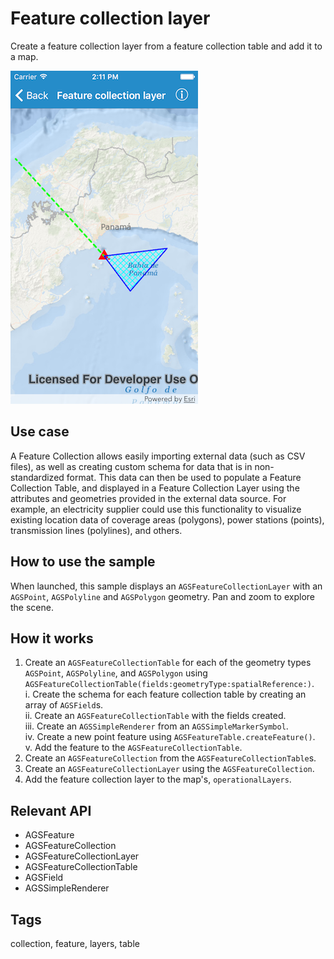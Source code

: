 # Feature collection layer

Create a feature collection layer from a feature collection table and add it to a map.

![Feature collection layer](feature-collection-layer.png)

## Use case

A Feature Collection allows easily importing external data (such as CSV files), as well as creating custom schema for data that is in non-standardized format. This data can then be used to populate a Feature Collection Table, and displayed in a Feature Collection Layer using the attributes and geometries provided in the external data source. For example, an electricity supplier could use this functionality to visualize existing location data of coverage areas (polygons), power stations (points), transmission lines (polylines), and others.

## How to use the sample

When launched, this sample displays an `AGSFeatureCollectionLayer` with an `AGSPoint`, `AGSPolyline` and `AGSPolygon` geometry. Pan and zoom to explore the scene.

## How it works

1. Create an `AGSFeatureCollectionTable` for each of the geometry types `AGSPoint`, `AGSPolyline`, and `AGSPolygon` using `AGSFeatureCollectionTable(fields:geometryType:spatialReference:)`.  
    i. Create the schema for each feature collection table by creating an array of `AGSField`s.    
    ii. Create an `AGSFeatureCollectionTable` with the fields created.  
    iii. Create an `AGSSimpleRenderer` from an `AGSSimpleMarkerSymbol`.  
    iv. Create a new point feature using `AGSFeatureTable.createFeature()`.  
    v. Add the feature to the `AGSFeatureCollectionTable`.  
2. Create an `AGSFeatureCollection` from the `AGSFeatureCollectionTable`s.
3. Create an `AGSFeatureCollectionLayer` using the `AGSFeatureCollection`.
4. Add the feature collection layer to the map's, `operationalLayers`.

## Relevant API

* AGSFeature
* AGSFeatureCollection
* AGSFeatureCollectionLayer
* AGSFeatureCollectionTable
* AGSField
* AGSSimpleRenderer

## Tags

collection, feature, layers, table
